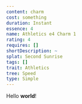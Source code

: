 ```yaml
---
content: charm
cost: something
duration: Instant
essence: 4
name: Athletics e4 Charm 1
rating: 4
requires: []
shortDescription: ~
splat: Second Sunrise
tags: []
trait: Athletics
tree: Speed
type: Simple
---
```


Hello **world**!
